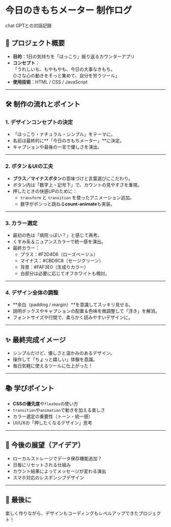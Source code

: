 # 今日のきもちメーター 制作ログ
 chat GPTとの対話記録

## 🎯 プロジェクト概要
- **目的**：1日の気持ちを「ほっこり」振り返るカウンターアプリ
- **コンセプト**：  
  「うれしいも、もやもやも、今日の大事なきもち。  
   小さな心の動きをそっと集めて、自分を労うツール」
- **使用技術**：HTML / CSS / JavaScript

---

## 🛠️ 制作の流れとポイント

### 1. デザインコンセプトの決定
- 「ほっこり・ナチュラル・シンプル」をテーマに。
- 名前は最終的に**「今日のきもちメーター」**に決定。
- キャプションや最後の一言で優しさを演出。

---

### 2. ボタン＆UIの工夫
- **プラス／マイナスボタン**の意味づけと言葉選びにこだわり。
- ボタン内は「数字上・記号下」で、カウントの見やすさを重視。
- 押したときの快感UPのために：
  - `transform` と `transition` を使ったアニメーション追加。
  - 数字がポンっと跳ねる**count-animate**も実装。

---

### 3. カラー選定
- 最初の色は「病院っぽい？」と感じて再考。
- くすみ系＆ニュアンスカラーで統一感を演出。
- 最終カラー：
  - プラス：#F2D4D6（ローズベージュ）
  - マイナス：#CBD9C8（セージグリーン）
  - 背景：#FAF3E0（生成りカラー）
  - 白部分は必要に応じてオフホワイトも検討。

---

### 4. デザイン全体の調整
- **余白（padding / margin）**を意識してスッキリ見せる。
- 説明ボックスやキャプションの配置＆色味を微調整して「浮き」を解消。
- フォントサイズや行間で、柔らかく読みやすいデザインに。

---

## ✨ 最終完成イメージ
- シンプルだけど、優しさと温かみのあるデザイン。
- 操作して「ちょっと嬉しい」体験を意識。
- 毎日気軽に使えるツールに仕上がった！

---

## 📚 学びポイント
- **CSSの優先度**や`flexbox`の使い方
- `transition`や`animation`で動きを加える楽しさ
- カラー選定の重要性（トーン・統一感）
- UI/UXの「押したくなるデザイン」思考

---

## 🚀 今後の展望（アイデア）
- ローカルストレージでデータ保存機能追加？
- 日毎にリセットされる仕組み
- カウント結果によってメッセージが変わる演出
- スマホ対応のレスポンシブデザイン

---

## 💬 最後に
楽しく作りながら、デザインもコーディングもレベルアップできたプロジェクト！

